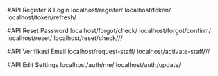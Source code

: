 #API Register & Login
localhost/register/
localhost/token/
localhost/token/refresh/

#API Reset Password
localhost/forgot/check/
localhost/forgot/confirm/
localhost/reset/
localhost/reset/check/<uid>/<token>/

#API Verifikasi Email
localhost/request-staff/
localhost/activate-staff/<uid>/<token>/

#API Edit Settings
localhost/auth/me/
localhost/auth/update/
